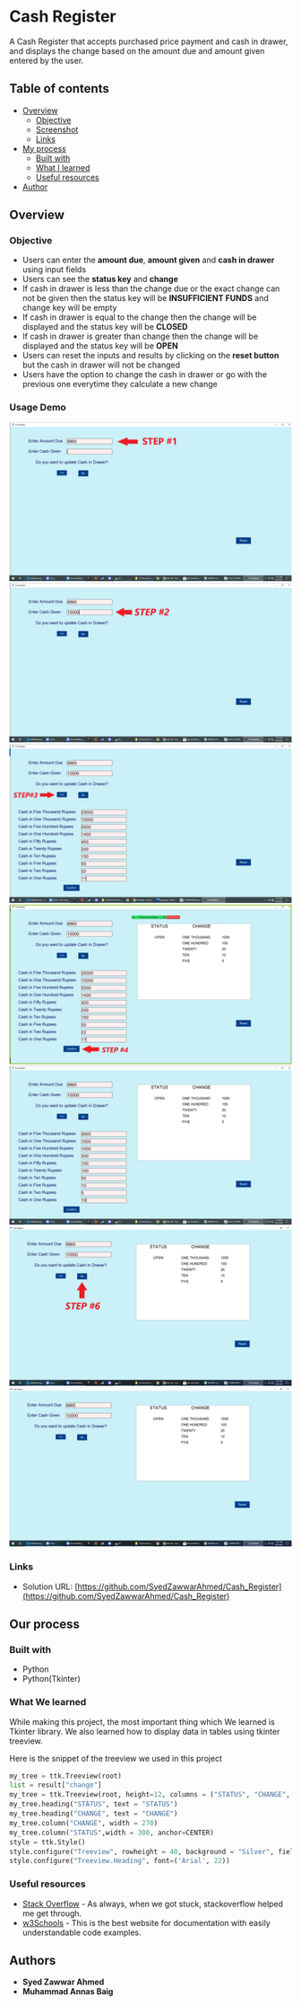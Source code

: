 # Cash Register

A Cash Register that accepts purchased price payment and cash in drawer, and displays the change based on the amount due and amount given entered by the user.

## Table of contents

- [Overview](#overview)
  - [Objective](#objective)
  - [Screenshot](#screenshot)
  - [Links](#links)
- [My process](#my-process)
  - [Built with](#built-with)
  - [What I learned](#what-i-learned)
  - [Useful resources](#useful-resources)
- [Author](#author)

## Overview

### Objective

- Users can enter the **amount due**, **amount given** and **cash in drawer** using input fields
- Users can see the **status key** and **change**
- If cash in drawer is less than the change due or the exact change can not be given then the status key will be **INSUFFICIENT FUNDS** and change key will be empty
- If cash in drawer is equal to the change then the change will be displayed and the status key will be **CLOSED**
- If cash in drawer is greater than change then the change will be displayed and the status key will be **OPEN** 
- Users can reset the inputs and results by clicking on the **reset button** but the cash in drawer will not be changed
- Users have the option to change the cash in drawer or go with the previous one everytime they calculate a new change


### Usage Demo

![](step1.png)
![](step2.png)
![](step3.png)
![](step4.png)
![](step5.png)
![](step6.png)
![](step7.png)

### Links

- Solution URL: [https://github.com/SyedZawwarAhmed/Cash_Register](https://github.com/SyedZawwarAhmed/Cash_Register)

## Our process

### Built with

- Python 
- Python(Tkinter)

### What We learned

While making this project, the most important thing which We learned is Tkinter library. We also learned how to display data in tables using tkinter treeview.

Here is the snippet of the treeview we used in this project
```py
my_tree = ttk.Treeview(root)   
list = result["change"]
my_tree = ttk.Treeview(root, height=12, columns = ("STATUS", "CHANGE", "Change"), show = 'headings') 
my_tree.heading("STATUS", text = "STATUS")
my_tree.heading("CHANGE", text = "CHANGE")
my_tree.column("CHANGE", width = 270)
my_tree.column("STATUS",width = 300, anchor=CENTER)
style = ttk.Style()
style.configure("Treeview", rowheight = 40, background = "Silver", fieldbackground = "Silver")
style.configure("Treeview.Heading", font=('Arial', 22))	
```

### Useful resources

- [Stack Overflow](https://www.stackoverflow.com) - As always, when we got stuck, stackoverflow helped me get through.
- [w3Schools](https://www.w3schools.com) - This is the best website for documentation with easily understandable code examples.

## Authors

- **Syed Zawwar Ahmed**
- **Muhammad Annas Baig**